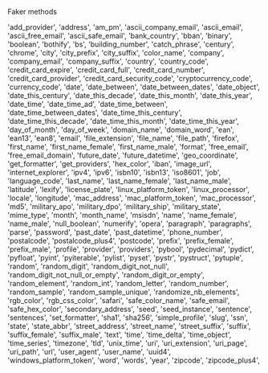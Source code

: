 Faker methods

 'add_provider',
 'address',
 'am_pm',
 'ascii_company_email',
 'ascii_email',
 'ascii_free_email',
 'ascii_safe_email',
 'bank_country',
 'bban',
 'binary',
 'boolean',
 'bothify',
 'bs',
 'building_number',
 'catch_phrase',
 'century',
 'chrome',
 'city',
 'city_prefix',
 'city_suffix',
 'color_name',
 'company',
 'company_email',
 'company_suffix',
 'country',
 'country_code',
 'credit_card_expire',
 'credit_card_full',
 'credit_card_number',
 'credit_card_provider',
 'credit_card_security_code',
 'cryptocurrency_code',
 'currency_code',
 'date',
 'date_between',
 'date_between_dates',
 'date_object',
 'date_this_century',
 'date_this_decade',
 'date_this_month',
 'date_this_year',
 'date_time',
 'date_time_ad',
 'date_time_between',
 'date_time_between_dates',
 'date_time_this_century',
 'date_time_this_decade',
 'date_time_this_month',
 'date_time_this_year',
 'day_of_month',
 'day_of_week',
 'domain_name',
 'domain_word',
 'ean',
 'ean13',
 'ean8',
 'email',
 'file_extension',
 'file_name',
 'file_path',
 'firefox',
 'first_name',
 'first_name_female',
 'first_name_male',
 'format',
 'free_email',
 'free_email_domain',
 'future_date',
 'future_datetime',
 'geo_coordinate',
 'get_formatter',
 'get_providers',
 'hex_color',
 'iban',
 'image_url',
 'internet_explorer',
 'ipv4',
 'ipv6',
 'isbn10',
 'isbn13',
 'iso8601',
 'job',
 'language_code',
 'last_name',
 'last_name_female',
 'last_name_male',
 'latitude',
 'lexify',
 'license_plate',
 'linux_platform_token',
 'linux_processor',
 'locale',
 'longitude',
 'mac_address',
 'mac_platform_token',
 'mac_processor',
 'md5',
 'military_apo',
 'military_dpo',
 'military_ship',
 'military_state',
 'mime_type',
 'month',
 'month_name',
 'msisdn',
 'name',
 'name_female',
 'name_male',
 'null_boolean',
 'numerify',
 'opera',
 'paragraph',
 'paragraphs',
 'parse',
 'password',
 'past_date',
 'past_datetime',
 'phone_number',
 'postalcode',
 'postalcode_plus4',
 'postcode',
 'prefix',
 'prefix_female',
 'prefix_male',
 'profile',
 'provider',
 'providers',
 'pybool',
 'pydecimal',
 'pydict',
 'pyfloat',
 'pyint',
 'pyiterable',
 'pylist',
 'pyset',
 'pystr',
 'pystruct',
 'pytuple',
 'random',
 'random_digit',
 'random_digit_not_null',
 'random_digit_not_null_or_empty',
 'random_digit_or_empty',
 'random_element',
 'random_int',
 'random_letter',
 'random_number',
 'random_sample',
 'random_sample_unique',
 'randomize_nb_elements',
 'rgb_color',
 'rgb_css_color',
 'safari',
 'safe_color_name',
 'safe_email',
 'safe_hex_color',
 'secondary_address',
 'seed',
 'seed_instance',
 'sentence',
 'sentences',
 'set_formatter',
 'sha1',
 'sha256',
 'simple_profile',
 'slug',
 'ssn',
 'state',
 'state_abbr',
 'street_address',
 'street_name',
 'street_suffix',
 'suffix',
 'suffix_female',
 'suffix_male',
 'text',
 'time',
 'time_delta',
 'time_object',
 'time_series',
 'timezone',
 'tld',
 'unix_time',
 'uri',
 'uri_extension',
 'uri_page',
 'uri_path',
 'url',
 'user_agent',
 'user_name',
 'uuid4',
 'windows_platform_token',
 'word',
 'words',
 'year',
 'zipcode',
 'zipcode_plus4',